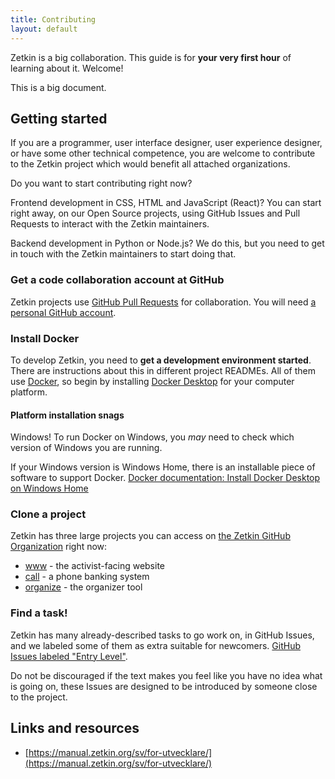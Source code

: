 ```yaml
---
title: Contributing
layout: default
---
```


Zetkin is a big collaboration. This guide is for **your very first hour** of
learning about it. Welcome!

This is a big document.

## Getting started

If you are a programmer, user interface designer, user experience designer, or have some other technical competence, you are welcome to contribute to the Zetkin project which would benefit all attached organizations.

Do you want to start contributing right now?

Frontend development in CSS, HTML and JavaScript (React)? You can start right away, on our Open Source projects, using GitHub Issues and Pull Requests to interact with the Zetkin maintainers.

Backend development in Python or Node.js? We do this, but you need to get in touch with the Zetkin maintainers to start doing that.

### Get a code collaboration account at GitHub

Zetkin projects use [GitHub Pull Requests](https://docs.github.com/en/github/collaborating-with-issues-and-pull-requests/about-pull-requests) for collaboration. You will need [a personal GitHub account](https://github.com/join).

### Install Docker

To develop Zetkin, you need to **get a development environment started**. There
are instructions about this in different project READMEs. All of them use
[Docker](https://www.docker.com/), so begin by installing [Docker Desktop](https://www.docker.com/get-started) for your computer platform.

#### Platform installation snags

Windows! To run Docker on Windows, you _may_ need to check which version of
Windows you are running.

If your Windows version is Windows Home, there is an installable piece of
software to support Docker. [Docker documentation: Install Docker Desktop on Windows Home](https://docs.docker.com/docker-for-windows/install-windows-home/)

### Clone a project

Zetkin has three large projects you can access on [the Zetkin GitHub Organization](https://github.com/zetkin) right now:

- [www](https://github.com/zetkin/www.zetk.in#getting-started) - the activist-facing website
- [call](https://github.com/zetkin/call.zetk.in#getting-started) - a phone banking system
- [organize](https://github.com/zetkin/organize.zetk.in#getting-started) - the organizer tool

### Find a task!

Zetkin has many already-described tasks to go work on, in GitHub Issues, and we labeled some of
them as extra suitable for newcomers. [GitHub Issues labeled "Entry Level"](https://github.com/issues?q=is%3Aopen+is%3Aissue+archived%3Afalse+user%3Azetkin+label%3Aentry-level).

Do not be discouraged if the text makes you feel like you have no idea what is
going on, these Issues are designed to be introduced by someone close to the
project.

## Links and resources

- [https://manual.zetkin.org/sv/for-utvecklare/](https://manual.zetkin.org/sv/for-utvecklare/)
